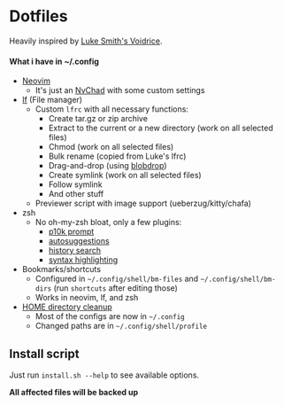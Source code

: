 # Dotfiles
Heavily inspired by [Luke Smith's Voidrice](https://github.com/LukeSmithxyz/voidrice).

#### What i have in ~/.config 
- [Neovim](https://github.com/neovim/neovim)
    - It's just an [NvChad](https://github.com/NvChad/NvChad) with some custom settings
- [lf](https://github.com/gokcehan/lf) (File manager)
    - Custom `lfrc` with all necessary functions:
        - Create tar.gz or zip archive
        - Extract to the current or a new directory (work on all selected files)
        - Chmod (work on all selected files)
        - Bulk rename (copied from Luke's lfrc)  
        - Drag-and-drop (using [blobdrop](https://github.com/vimpostor/blobdrop))
        - Create symlink (work on all selected files)
        - Follow symlink
        - And other stuff
    - Previewer script with image support (ueberzug/kitty/chafa)
- zsh
    - No oh-my-zsh bloat, only a few plugins:
        - [p10k prompt](https://github.com/romkatv/powerlevel10k)
        - [autosuggestions](https://github.com/zsh-users/zsh-autosuggestions)
        - [history search](https://github.com/zsh-users/zsh-history-substring-search)
        - [syntax highlighting](https://github.com/zsh-users/zsh-syntax-highlighting)
- Bookmarks/shortcuts
    - Configured in `~/.config/shell/bm-files` and `~/.config/shell/bm-dirs` (run `shortcuts` after editing those)
    - Works in neovim, lf, and zsh
- [HOME directory cleanup](https://wiki.archlinux.org/title/XDG_Base_Directory)
    - Most of the configs are now in `~/.config`
    - Changed paths are in `~/.config/shell/profile`

## Install script
Just run `install.sh --help` to see available options. 

**All affected files will be backed up**

